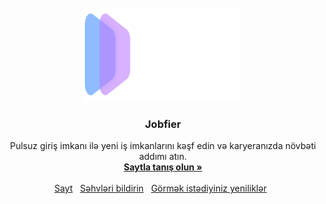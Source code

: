 <br />
<div align="center">
<a href="https://jobfier.com/">
  <img src="https://github.com/BIRainy-Developers/Jobfier.com/blob/main/logo-white.svg" alt="Logo" width="250" height="150">
</a>
<h3 align="center">Jobfier</h3>
<p align="center">
  Pulsuz giriş imkanı ilə yeni iş imkanlarını kəşf edin və karyeranızda növbəti addımı atın.
  <br />
  <a href="https://jobfier.com/"><strong>Saytla tanış olun »</strong></a>
  <br />
  <br />
  <a href="https://jobfier.com/">Sayt</a>&nbsp;&nbsp;
  <a href="mailto:salam@jobfier.com">Səhvləri bildirin</a>&nbsp;&nbsp;
  <a href="mailto:salam@jobfier.com">Görmək istədiyiniz yeniliklər</a>&nbsp;&nbsp;
</p>
</div>

